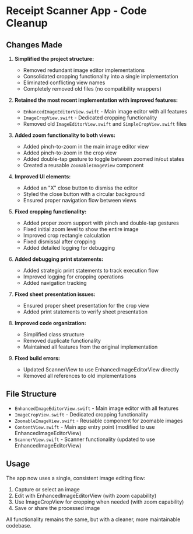 # Receipt Scanner App - Code Cleanup

## Changes Made

1. **Simplified the project structure:**
   - Removed redundant image editor implementations
   - Consolidated cropping functionality into a single implementation
   - Eliminated conflicting view names
   - Completely removed old files (no compatibility wrappers)

2. **Retained the most recent implementation with improved features:**
   - `EnhancedImageEditorView.swift` - Main image editor with all features
   - `ImageCropView.swift` - Dedicated cropping functionality
   - Removed old `ImageEditorView.swift` and `SimpleCropView.swift` files

3. **Added zoom functionality to both views:**
   - Added pinch-to-zoom in the main image editor view
   - Added pinch-to-zoom in the crop view
   - Added double-tap gesture to toggle between zoomed in/out states
   - Created a reusable `ZoomableImageView` component

4. **Improved UI elements:**
   - Added an "X" close button to dismiss the editor
   - Styled the close button with a circular background
   - Ensured proper navigation flow between views

5. **Fixed cropping functionality:**
   - Added proper zoom support with pinch and double-tap gestures
   - Fixed initial zoom level to show the entire image
   - Improved crop rectangle calculation
   - Fixed dismissal after cropping
   - Added detailed logging for debugging

6. **Added debugging print statements:**
   - Added strategic print statements to track execution flow
   - Improved logging for cropping operations
   - Added navigation tracking

7. **Fixed sheet presentation issues:**
   - Ensured proper sheet presentation for the crop view
   - Added print statements to verify sheet presentation

8. **Improved code organization:**
   - Simplified class structure
   - Removed duplicate functionality
   - Maintained all features from the original implementation

9. **Fixed build errors:**
   - Updated ScannerView to use EnhancedImageEditorView directly
   - Removed all references to old implementations

## File Structure

- `EnhancedImageEditorView.swift` - Main image editor with all features
- `ImageCropView.swift` - Dedicated cropping functionality
- `ZoomableImageView.swift` - Reusable component for zoomable images
- `ContentView.swift` - Main app entry point (modified to use EnhancedImageEditorView)
- `ScannerView.swift` - Scanner functionality (updated to use EnhancedImageEditorView)

## Usage

The app now uses a single, consistent image editing flow:

1. Capture or select an image
2. Edit with EnhancedImageEditorView (with zoom capability)
3. Use ImageCropView for cropping when needed (with zoom capability)
4. Save or share the processed image

All functionality remains the same, but with a cleaner, more maintainable codebase.
